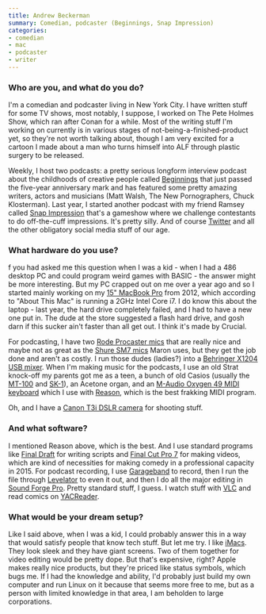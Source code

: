 ```yaml
---
title: Andrew Beckerman
summary: Comedian, podcaster (Beginnings, Snap Impression)
categories:
- comedian
- mac
- podcaster
- writer
---
```


### Who are you, and what do you do?

I'm a comedian and podcaster living in New York City. I have written stuff for some TV shows, most notably, I suppose, I worked on The Pete Holmes Show, which ran after Conan for a while. Most of the writing stuff I'm working on currently is in various stages of not-being-a-finished-product yet, so they're not worth talking about, though I am very excited for a cartoon I made about a man who turns himself into ALF through plastic surgery to be released. 

Weekly, I host two podcasts: a pretty serious longform interview podcast about the childhoods of creative people called [Beginnings](http://beginningspod.com/ "The creative people's childhood podcast.") that just passed the five-year anniversary mark and has featured some pretty amazing writers, actors and musicians (Matt Walsh, The New Pornographers, Chuck Klosterman). Last year, I started another podcast with my friend Ramsey called [Snap Impression](http://snapimpression.com/ "The impression gameshow podcast.") that's a gameshow where we challenge contestants to do off-the-cuff impressions. It's pretty silly. And of course [Twitter](https://twitter.com/AndyBeckerman "Andrew's Twitter account.") and all the other obligatory social media stuff of our age.

### What hardware do you use?

f you had asked me this question when I was a kid - when I had a 486 desktop PC and could program weird games with BASIC - the answer might be more interesting. But my PC crapped out on me over a year ago and so I started mainly working on my [15" MacBook Pro][macbook-pro] from 2012, which according to "About This Mac" is running a 2GHz Intel Core i7. I do know this about the laptop - last year, the hard drive completely failed, and I had to have a new one put in. The dude at the store suggested a flash hard drive, and gosh darn if this sucker ain't faster than all get out. I think it's made by Crucial.

For podcasting, I have two [Rode Procaster mics][procaster] that are really nice and maybe not as great as the [Shure SM7 mics][sm7b] Maron uses, but they get the job done and aren't as costly. I run those dudes (ladies?) into a [Behringer X1204 USB mixer][x1204usb]. When I'm making music for the podcasts, I use an old Strat knock-off my parents got me as a teen, a bunch of old Casios (usually the [MT-100][casiotone-mt-100] and [SK-1][]), an Acetone organ, and an [M-Audio Oxygen 49 MIDI keyboard][oxygen-49] which I use with [Reason][], which is the best frakking MIDI program.

Oh, and I have a [Canon T3i DSLR camera][eos-rebel-t3i] for shooting stuff.

### And what software?

I mentioned Reason above, which is the best. And I use standard programs like [Final Draft][final-draft] for writing scripts and [Final Cut Pro 7][final-cut-pro] for making videos, which are kind of necessities for making comedy in a professional capacity in 2015. For podcast recording, I use [Garageband][] to record, then I run the file through [Levelator][the-levelator] to even it out, and then I do all the major editing in [Sound Forge Pro][sound-forge]. Pretty standard stuff, I guess. I watch stuff with [VLC][] and read comics on [YACReader][].

### What would be your dream setup?

Like I said above, when I was a kid, I could probably answer this in a way that would satisfy people that know tech stuff. But let me try. I like [iMacs][imac]. They look sleek and they have giant screens. Two of them together for video editing would be pretty dope. But that's expensive, right? Apple makes really nice products, but they're priced like status symbols, which bugs me. If I had the knowledge and ability, I'd probably just build my own computer and run Linux on it because that seems more free to me, but as a person with limited knowledge in that area, I am beholden to large corporations.

[imac]: https://www.apple.com/imac/ "An all-in-one computer."
[sm7b]: http://www.shure.com/americas/products/microphones/sm/sm7b-vocal-microphone "A dynamic microphone."
[sk-1]: https://en.wikipedia.org/wiki/Casio_SK-1 "A 32 key synthesizer."
[oxygen-49]: http://www.m-audio.com/products/en_us/Oxygen49.html "A 49-key MIDI keyboard."
[macbook-pro]: https://www.apple.com/macbook-pro/ "A laptop."
[casiotone-mt-100]: https://en.wikipedia.org/wiki/Casio_MT-100 "A 49 key keyboard."
[x1204usb]: http://www.behringer.com/EN/Products/X1204USB.aspx "A mixer with a USB interface."
[eos-rebel-t3i]: https://en.wikipedia.org/wiki/Canon_EOS_600D "An 18 megapixel DSLR."
[procaster]: http://www.rode.com/microphones/procaster "A dynamic microphone."
[reason]: https://www.propellerheads.se/reason "A virtual studio rack for creating music."
[garageband]: https://www.apple.com/mac/garageband/ "An audio recording and editing tool for the Mac."
[the-levelator]: https://en.wikipedia.org/wiki/Levelator "Software for auto-adjusting the levels in audio."
[sound-forge]: http://www.sonycreativesoftware.com/soundforgepro "Audio editing software."
[final-cut-pro]: https://en.wikipedia.org/wiki/Final_Cut_Pro "A nonlinear video editor."
[final-draft]: http://store.finaldraft.com/final-draft-10.html "Popular screenwriting software."
[vlc]: http://www.videolan.org/vlc/ "An open-source media player."
[yacreader]: http://www.yacreader.com/ "A comic book reader."
